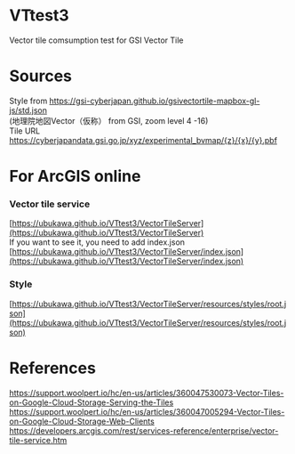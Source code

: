 # VTtest3
Vector tile comsumption test for GSI Vector Tile

# Sources
Style from https://gsi-cyberjapan.github.io/gsivectortile-mapbox-gl-js/std.json  
(地理院地図Vector（仮称） from GSI, zoom level 4 -16)  
Tile URL https://cyberjapandata.gsi.go.jp/xyz/experimental_bvmap/{z}/{x}/{y}.pbf

# For ArcGIS online
### Vector tile service 
[https://ubukawa.github.io/VTtest3/VectorTileServer](https://ubukawa.github.io/VTtest3/VectorTileServer)  
If you want to see it, you need to add index.json  [https://ubukawa.github.io/VTtest3/VectorTileServer/index.json](https://ubukawa.github.io/VTtest3/VectorTileServer/index.json)  

### Style
[https://ubukawa.github.io/VTtest3/VectorTileServer/resources/styles/root.json](https://ubukawa.github.io/VTtest3/VectorTileServer/resources/styles/root.json)  


# References
https://support.woolpert.io/hc/en-us/articles/360047530073-Vector-Tiles-on-Google-Cloud-Storage-Serving-the-Tiles  
https://support.woolpert.io/hc/en-us/articles/360047005294-Vector-Tiles-on-Google-Cloud-Storage-Web-Clients  
https://developers.arcgis.com/rest/services-reference/enterprise/vector-tile-service.htm

